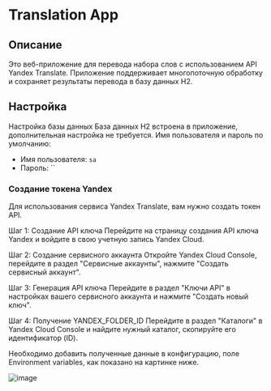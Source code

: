 # Translation App

## Описание
Это веб-приложение для перевода набора слов с использованием API Yandex Translate. Приложение поддерживает многопоточную обработку и сохраняет результаты перевода в базу данных H2.

## Настройка

Настройка базы данных
База данных H2 встроена в приложение, дополнительная настройка не требуется. Имя пользователя и пароль по умолчанию:
 - Имя пользователя: `sa`
 - Пароль: ``


### Создание токена Yandex
Для использования сервиса Yandex Translate, вам нужно создать токен API.

Шаг 1: Создание API ключа
Перейдите на страницу создания API ключа Yandex и войдите в свою учетную запись Yandex Cloud.

Шаг 2: Создание сервисного аккаунта
Откройте Yandex Cloud Console, перейдите в раздел "Сервисные аккаунты", нажмите "Создать сервисный аккаунт".

Шаг 3: Генерация API ключа
Перейдите в раздел "Ключи API" в настройках вашего сервисного аккаунта и нажмите "Создать новый ключ".

Шаг 4: Получение YANDEX_FOLDER_ID
Перейдите в раздел "Каталоги" в Yandex Cloud Console и найдите нужный каталог, скопируйте его идентификатор (ID).

Необходимо добавить полученные данные в конфигурацию, поле Environment variables, как показано на картинке ниже.

![image](https://github.com/user-attachments/assets/a591c187-fb70-4bf4-b4e4-7840f7dc35d6)


